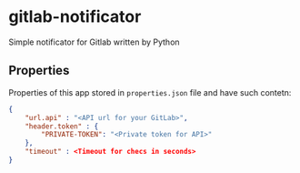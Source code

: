 # gitlab-notificator
Simple notificator for Gitlab written by Python
## Properties
Properties of this app stored in `properties.json` file and have such contetn:
```json
{
	"url.api" : "<API url for your GitLab>",
	"header.token" : {
		"PRIVATE-TOKEN": "<Private token for API>"
	},
	"timeout" : <Timeout for checs in seconds>
}
```
